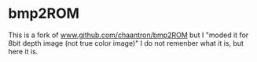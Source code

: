 # bmp2ROM
  This is a fork of www.github.com/chaantron/bmp2ROM but I "moded it for 8bit depth image (not true color image)"
  I do not remenber what it is, but here it is.
